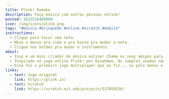 ```yaml
---
title: Plink! Demake
description: Faça música com outras pessoas online!
posted: 1622516400000
icon: /img/icons/plink.png
tags: "#música #brinquedo #online #scratch #mobile"
instructions:
  - Clique para tocar uma nota.
  - Mexa o mouse pra cima e pra baixo pra mudar a nota.
  - Clique nos botões pra mudar o instrumento.
about:
  - Isso é um mini criador de música online! Chame os seus amigos para fazer música juntos!
  - Inspirado no jogo online Plink! por Dinahmoe. Os samples usados não são os mesmos do jogo original, foram feitos por mim no Auxy e no Beepbox.
  - Esse foi o primeiro jogo multiplayer que eu fiz... ou pelo menos o primeiro em que eu realmente entendia o que eu estava fazendo. :d
links:
  - text: Jogo original
    link: https://plink.in/
  - text: Scratch
    link: https://scratch.mit.edu/projects/537059256/
---
```

<scratch url="https://scratch.mit.edu/projects/537059256/"></scratch>